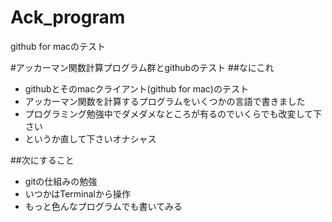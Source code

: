 Ack_program
===========

github for macのテスト

#アッカーマン関数計算プログラム群とgithubのテスト
##なにこれ
+ githubとそのmacクライアント(github for mac)のテスト
+ アッカーマン関数を計算するプログラムをいくつかの言語で書きました
+ プログラミング勉強中でダメダメなところが有るのでいくらでも改変して下さい
+ というか直して下さいオナシャス

##次にすること
+ gitの仕組みの勉強
+ いつかはTerminalから操作
+ もっと色んなプログラムでも書いてみる
